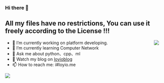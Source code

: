 ### Hi there 👋

## All my files have no restrictions, You can use it freely according to the License !!!

<img align="right" src="https://github-readme-stats.vercel.app/api?username=loyio&show_icons=true&hide=stars&include_all_commits=true&hide_title=true" />

- 🔭 I’m currently working on platform developing.
- 🌱 I’m currently learning Computer Network
- 💬 Ask me about python、cpp、ml
- 📔 Watch my blog on [loyioblog](https://github.com/loyio/blog/issues)
- 📫 How to reach me: i#loyio.me




<img src="https://github-readme-stats.vercel.app/api/top-langs/?username=loyio&langs_count=8" />
